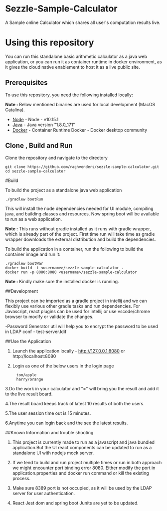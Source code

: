 # Sezzle-Sample-Calculator
A Sample online Calculator which shares all user's computation results live.


# Using this repository

You can run this standalone basic arithmetic calculator as a java web application, or you can run it as container runtime in docker environment, as it gives
the cloud native enablement to host it as a live public site.


## Prerequisites

To use this repository, you need the following installed locally:

<B>Note :</B> Below mentioned binaries are used for local development (MacOS Catalina).

- [Node](https://nodejs.org/) - Node - v10.15.1
- [Java](https://www.oracle.com/java/) - Java version "1.8.0_171"
- [Docker](https://www.docker.com/) - Container Runtime Docker  - Docker desktop community

## Clone , Build and Run

Clone the repository and navigate to the directory

```
git clone https://github.com/raghvenders/sezzle-sample-calculator.git
cd sezzle-sample-calculator
```

#Build

To build the project as a standalone java web application

```
./gradlew bootRun
```

This will install the node dependencies needed for UI module, compiling java, and building classes and resources.
Now spring boot will be available to run as a web application.

<B>Note :</B> This runs without gradle installed as it runs with gradle wrapper, which is already part of the project.
First time run will take time as gradle wrapper downloads the external distribution and build the dependencies.


To build the application in a container, run the following to build the container image and run it:

```
./gradlew bootWar
docker build -t <username>/sezzle-sample-calculator .
docker run -p 8080:8080 <username>/sezzle-sample-calculator
```

<B>Note :</B> Kindly make sure the installed docker is running.


##Development

This project can be imported as a gradle project in intellij and we can flexibly use various other gradle tasks and run dependencies.
For Javascript, react plugins can be used for intellij or use vscode/chrome browser to modify or validate the changes.

-Password Generator util will help you to encrypt the password to be used in LDAP conf - test-server.ldif


##Use the Application
1. Launch the application locally - http://127.0.0.1:8080 or http://localhost:8080

2. Login as one of the below users in the login page
```
     tom/apple
     harry/orange
```
3.Do the work in your calculator and "=" will bring you the result and add it to the live result board.

4.The result board keeps track of latest 10 results of both the users.

5.The user session time out is 15 minutes.

6.Anytime you can login back and the see the latest results.

##Known Information and trouble shooting
1. This project is currently made to run as a javascript and java bundled application.But the UI react components can be 
updated to run as a standalone UI with nodejs mock server.

2. If we tend to build and run project multiple times or run in both approach we might encounter port binding error 8080.
Either modify the port in application.properties and docker run command or kill the existing process.

3. Make sure 8389 port is not occupied, as it will be used by the LDAP server for user authentication.

4. React Jest dom and spring boot Junits are yet to be updated.






